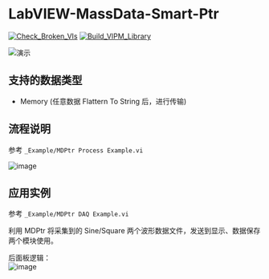 # LabVIEW-MassData-Smart-Ptr

[![Check_Broken_VIs](https://github.com/NEVSTOP-LAB/LabVIEW-MassData-Smart-Ptr/actions/workflows/Check_Broken_VIs.yml/badge.svg)](https://github.com/NEVSTOP-LAB/LabVIEW-MassData-Smart-Ptr/actions/workflows/Check_Broken_VIs.yml)
[![Build_VIPM_Library](https://github.com/NEVSTOP-LAB/LabVIEW-MassData-Smart-Ptr/actions/workflows/Build_VIPM_Library.yml/badge.svg)](https://github.com/NEVSTOP-LAB/LabVIEW-MassData-Smart-Ptr/actions/workflows/Build_VIPM_Library.yml)

![演示](https://images.gitee.com/uploads/images/2018/0822/160314_566fec33_136753.png "屏幕截图.png")

## 支持的数据类型

 - Memory (任意数据 Flattern To String 后，进行传输)
 
## 流程说明

参考 `_Example/MDPtr Process Example.vi`     

![image](https://user-images.githubusercontent.com/8196752/120073784-68db5c80-c0cc-11eb-9906-d7de478bd6b1.png)

## 应用实例

参考 `_Example/MDPtr DAQ Example.vi`    

利用 MDPtr 将采集到的 Sine/Square 两个波形数据文件，发送到显示、数据保存两个模块使用。   

后面板逻辑：    
![image](https://user-images.githubusercontent.com/8196752/120073829-932d1a00-c0cc-11eb-8779-8229187e1c61.png)
